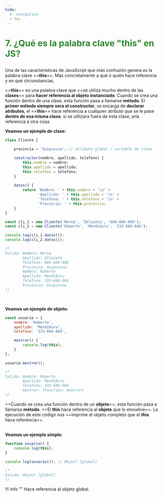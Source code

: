 ```yaml
---
hide:
  #- navigation
  - toc
---
```

# <p style="color:#308830;">**7. ¿Qué es la palabra clave "this" en JS?**</p>
Una de las características de JavaScript que más confusión genera es la palabra clave ==**this**==. Más concretamente a qué o quién hace referencia y en qué circunstancias.

==**this**== es una palabra clave que ==se utiliza mucho dentro de las **clases**== para **hacer referencia al objeto instanciado**. Cuando se crea una función dentro de una clase, esta función  pasa a llamarse **método**. El **primer método siempre sera el constructor**, se encarga de **declarar atributos**, el ==**this**== hace referencia a cualquier atributo que se le pase **dentro de esa misma clase**. si se utilizara fuera de ésta clase, aría referencia a otra cosa.

**Veamos un ejemplo de clase:**

```js title="ejemplo.js"
class Cliente {
    
    provincia = 'Guipuzcoa'; // atributo global / variable de clase

    constructor(nombre, apellido, telefono) {
        this.nombre = nombre;
        this.apellido = apellido;
        this.telefono = telefono;
    }
  
    datos() {
        return 'Nombre: ' + this.nombre + '\n' +
               'Apellido: ' + this.apellido + '\n' +
               'Teléfono: ' + this.telefono + '\n' +
               'Provincia: ' + this.provincia;
    }
}

const cli_1 = new Cliente('Nerea', 'Zelaieta', '666-666-666');
const cli_2 = new Cliente('Roberto', 'Mendiburu', '333-666-666');

console.log(cli_1.datos());
console.log(cli_2.datos());

/*
Salida: Nombre: Nerea
        Apellido: Zelaieta
        Teléfono: 666-666-666
        Provincia: Guipuzcoa
        Nombre: Roberto
        Apellido: Mendiburu
        Teléfono: 333-666-666
        Provincia: Guipuzcoa
*/
```
<br>

**Veamos un ejemplo de objeto:**

```js title="ejemplo.js"
const usuario = {
    nombre: 'Roberto',
    apellido: 'Mendiburu',
    telefono: '333-666-666',

    mostrar() {
        console.log(this);
    }
};

usuario.mostrar();

/*
Salida: Nombre: Roberto
        Apellido: Mendiburu
        Teléfono: 333-666-666
        mostrar: [Function: mostrar]
*/
```

==Cuando se crea una función dentro de un **objeto**==, esta función  pasa a llamarse **método**. ==El **this** hace referencia al **objeto** que lo envuelve==. La ejecución de este código nos ==imprime el objeto completo que el **this** hace referencia==.
<br>
<br>

**Veamos un ejemplo simple:**

```js title="ejemplo.js"
function usuario() {
    console.log(this);
}

console.log(usuario()); // Object [global]

/*
Salida: Object [global]
*/
```

!!! info ""
    Hace referencia al objeto global.
<br>
<br>
